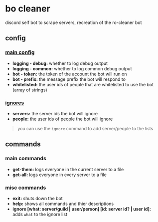 # bo cleaner
discord self bot to scrape servers, recreation of the ro-cleaner bot

## config
### [main config](https://github.com/ChocolateDrink/bo-cleaner/blob/main/config/config.json)
- **logging - debug:** whether to log debug output
- **logging - common:** whether to log common debug output
- **bot - token:** the token of the account the bot will run on
- **bot - prefix:** the message prefix the bot will respond to
- **whitelisted:** the user ids of people that are whitelisted to use the bot (array of strings)

### [ignores](https://github.com/ChocolateDrink/bo-cleaner/blob/main/config/ignore.json)
- **servers:** the server ids the bot will ignore
- **people:** the user ids of people the bot will ignore

> you can use the `ignore` command to add server/people to the lists

## commands
### main commands
- **get-them:** logs everyone in the current server to a file
- **get-all:** logs everyone in every server to a file

### misc commands
- **exit:** shuts down the bot
- **help:** shows all commands and thier descriptions
- **ignore [what: server/guild | user/person] [id: server id? | user id]:** adds `what` to the ignore list